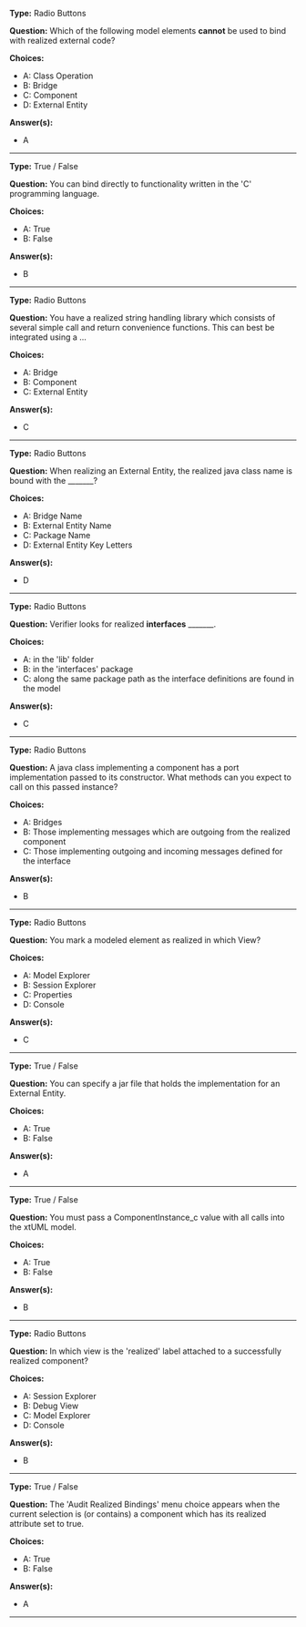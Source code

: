 __Type:__ Radio Buttons

__Question:__ Which of the following model elements **cannot** be used to bind with realized external code?

__Choices:__
  - A: Class Operation
  - B: Bridge
  - C: Component
  - D: External Entity

__Answer(s):__
  - A

----

__Type:__ True / False 

__Question:__ You can bind directly to functionality written in the 'C' programming language.

__Choices:__
  - A: True
  - B: False
  
__Answer(s):__
  - B

----

__Type:__ Radio Buttons

__Question:__ You have a realized string handling library which consists of several simple call and return convenience functions. This can best be integrated using a ...

__Choices:__
  - A:  Bridge
  - B:  Component
  - C:  External Entity
  
__Answer(s):__
  - C
  
----

__Type:__ Radio Buttons

__Question:__ When realizing an External Entity, the realized java class name is bound with the _______?

__Choices:__ 
  - A: Bridge Name
  - B: External Entity Name
  - C: Package Name
  - D: External Entity Key Letters

__Answer(s):__
  - D

----
  
__Type:__ Radio Buttons
 
__Question:__ Verifier looks for realized **interfaces** _______.

__Choices:__
  - A: in the 'lib' folder
  - B: in the 'interfaces' package
  - C: along the same package path as the interface definitions are found in the model
  
__Answer(s):__
  - C
  
----
  
__Type:__ Radio Buttons
 
__Question:__ A java class implementing a component has a port implementation passed to its constructor. What methods can you expect to call on this passed instance?

__Choices:__
  - A: Bridges
  - B: Those implementing messages which are outgoing from the realized component
  - C: Those implementing outgoing and incoming messages defined for the interface

__Answer(s):__
  - B
  
----
  
__Type:__ Radio Buttons
 
__Question:__ You mark a modeled element as realized in which View?

__Choices:__
  - A: Model Explorer
  - B: Session Explorer
  - C: Properties
  - D: Console

__Answer(s):__
  - C

----
  
__Type:__ True / False
 
__Question:__ You can specify a jar file that holds the implementation for an External Entity.

__Choices:__
  - A: True
  - B: False

__Answer(s):__
  - A
  
----

__Type:__ True / False
 
__Question:__ You must pass a ComponentInstance_c value with all calls into the xtUML model.

__Choices:__
  - A: True
  - B: False

__Answer(s):__
  - B
  
----

__Type:__ Radio Buttons
 
__Question:__ In which view is the 'realized' label attached to a successfully realized component?

__Choices:__
  - A: Session Explorer
  - B: Debug View
  - C: Model Explorer
  - D: Console

__Answer(s):__
  - B
  
----

__Type:__ True / False
 
__Question:__ The 'Audit Realized Bindings' menu choice appears when the current selection is (or contains) a component which has its realized attribute set to true.

__Choices:__
  - A: True
  - B: False

__Answer(s):__
  - A
  
----

